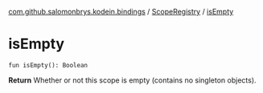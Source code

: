 [com.github.salomonbrys.kodein.bindings](../index.md) / [ScopeRegistry](index.md) / [isEmpty](.)

# isEmpty

`fun isEmpty(): Boolean`

**Return**
Whether or not this scope is empty (contains no singleton objects).

